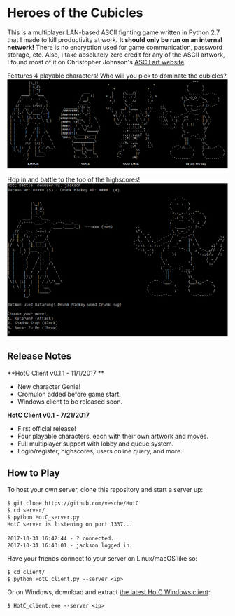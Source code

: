 # Heroes of the Cubicles

This is a multiplayer LAN-based ASCII fighting game written in Python 2.7 that I made to kill productivity at work. **It should only be run on an internal network!** There is no encryption used for game communication, password storage, etc. Also, I take absolutely zero credit for any of the ASCII artwork, I found most of it on Christopher Johnson's [ASCII art website](http://www.chris.com/ascii/).

Features 4 playable characters! Who will you pick to dominate the cubicles?
![squad](img/squad.png)

Hop in and battle to the top of the highscores!
![screenshot](img/screenshot_4.png)

## Release Notes

**HotC Client v0.1.1 - 11/1/2017 **
* New character Genie!
* Cromulon added before game start.
* Windows client to be released soon.

**HotC Client v0.1 - 7/21/2017**
* First official release!
* Four playable characters, each with their own artwork and moves.
* Full multiplayer support with lobby and queue system.
* Login/register, highscores, users online query, and more.

## How to Play

To host your own server, clone this repository and start a server up:

```
$ git clone https://github.com/vesche/HotC
$ cd server/
$ python HotC_server.py
HotC server is listening on port 1337...

2017-10-31 16:42:44 - ? connected.
2017-10-31 16:43:01 - jackson logged in.
```

Have your friends connect to your server on Linux/macOS like so:
```
$ cd client/
$ python HotC_client.py --server <ip>
```

Or on Windows, download and extract [the latest HotC Windows client](/HotC_client_v0.1.zip):
```
$ HotC_client.exe --server <ip>
```
